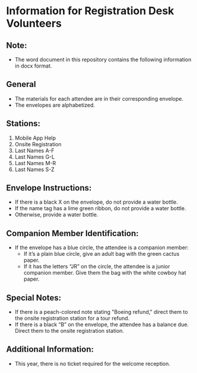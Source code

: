 # Information for Registration Desk Volunteers

## Note:
- The word document in this repository contains the following information in docx format.

## General
- The materials for each attendee are in their corresponding envelope.
- The envelopes are alphabetized.

## Stations:
1. Mobile App Help
2. Onsite Registration
3. Last Names A-F
4. Last Names G-L
5. Last Names M-R
6. Last Names S-Z

## Envelope Instructions:
- If there is a black X on the envelope, do not provide a water bottle.
- If the name tag has a lime green ribbon, do not provide a water bottle.
- Otherwise, provide a water bottle.

## Companion Member Identification:
- If the envelope has a blue circle, the attendee is a companion member:
  - If it’s a plain blue circle, give an adult bag with the green cactus paper.
  - If it has the letters “JR” on the circle, the attendee is a junior companion member. Give them the bag with the white cowboy hat paper.

## Special Notes:
- If there is a peach-colored note stating "Boeing refund," direct them to the onsite registration station for a tour refund.
- If there is a black “B” on the envelope, the attendee has a balance due. Direct them to the onsite registration station.

## Additional Information:
- This year, there is no ticket required for the welcome reception.
